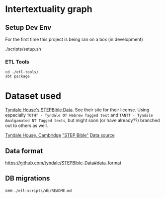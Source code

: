# Intertextuality graph

## Setup Dev Env
For the first time this project is being ran on a box (in development)

./scripts/setup.sh

### ETL Tools

```
cd ./etl-tools/
sbt package
```

# Dataset used
[Tyndale House's STEPBible Data](https://github.com/tyndale/STEPBible-Data). See their site for their license. Using especially `TOTHT - Tyndale OT Hebrew Tagged text` and `TANTT - Tyndale Amalgamated NT Tagged texts`, but might soon (or have already??) branched out to others as well.

[Tyndale House, Cambridge](www.TyndaleHouse.com)
["STEP Bible"](www.STEPBible.org)
[Data source](tyndale.github.io/STEPBible-Data/)

## Data format
https://github.com/tyndale/STEPBible-Data#data-format

## DB migrations
see `./etl-scripts/db/README.md`
